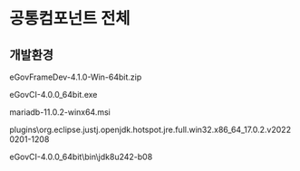 # 공통컴포넌트 전체

## 개발환경

eGovFrameDev-4.1.0-Win-64bit.zip

eGovCI-4.0.0_64bit.exe

mariadb-11.0.2-winx64.msi

plugins\org.eclipse.justj.openjdk.hotspot.jre.full.win32.x86_64_17.0.2.v20220201-1208

eGovCI-4.0.0_64bit\bin\jdk8u242-b08
